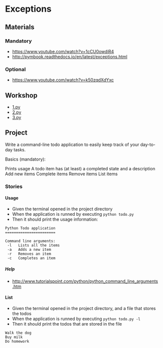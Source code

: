 # Exceptions

## Materials
### Mandatory
 - https://www.youtube.com/watch?v=1cCU0owdiR4 
 - http://pymbook.readthedocs.io/en/latest/exceptions.html

### Optional
 - https://www.youtube.com/watch?v=k50zqdXdYxc


## Workshop
 - [1.py](workshop/1.py)
 - [2.py](workshop/2.py)
 - [3.py](workshop/3.py)

## Project

Write a command-line todo application to easily keep track of your day-to-day tasks.

Basics (mandatory):

Prints usage
A todo item has (at least) a completed state and a description
Add new items
Complete items
Remove items
List items

### Stories

#### Usage
 - Given the terminal opened in the project directory
 - When the application is runned by executing `python todo.py`
 - Then it should print the usage information:
```
Python Todo application
=======================

Command line arguments:
 -l   Lists all the items
 -a   Adds a new item
 -r   Removes an item
 -c   Completes an item
```

##### Help
 - http://www.tutorialspoint.com/python/python_command_line_arguments.htm


#### List
 - Given the terminal opened in the project directory, and a file that stores the todos
 - When the application is runned by executing `python todo.py -l`
 - Then it should print the todos that are stored in the file
```
Walk the dog
Buy milk
Do homework
```
